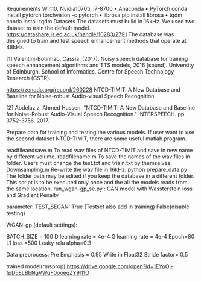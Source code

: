 Requirements
Win10, Nvidia1070ti, i7-8700
•	Anaconda
•	PyTorch
conda install pytorch torchvision -c pytorch
•	librosa
pip install librosa
•	tqdm
conda install tqdm
Datasets
The datasets must build in 16kHz.
We used two dataset to train the default model.
https://datashare.is.ed.ac.uk/handle/10283/2791
The database was designed to train and test speech enhancement methods that operate at 48kHz.

[1] Valentini-Botinhao, Cassia. (2017). Noisy speech database for training speech enhancement algorithms and TTS models, 2016 [sound]. University of Edinburgh. School of Informatics. Centre for Speech Technology Research (CSTR).

https://zenodo.org/record/260228
NTCD-TIMIT: A New Database and Baseline for Noise-robust Audio-visual Speech Recognition

[2] Abdelaziz, Ahmed Hussen. "NTCD-TIMIT: A New Database and Baseline for Noise-Robust Audio-Visual Speech Recognition." INTERSPEECH. pp. 3752-3756. 2017.


Prepare data for training and testing the various models. 
If user want to use the second dataset NTCD-TIMIT, there are some useful matlab program. 

readfileandsave.m
To read wav files of NTCD-TIMIT and save in new name by different volume.
readfilename.m
To save the names of the wav files in folder. Users must change the test.txt and triain.txt by themselves. 
Downsampling.m
Re-write the wav file in 16kHz.
python prepare_data.py
The folder path may be edited if you keep the database in a different folder. This script is to be executed only once and the all the models reads from the same location.
run_wgan-gp_se.py : GAN model with Wassterstein loss and Gradient Penalty

parameter:
TEST_SEGAN:  True (Testset also add in training) 
False(disable testing)

WGAN-gp (default settings):

BATCH_SIZE = 100
D learning rate = 4e-4
G learning rate = 4e-4
Epoch=80
L1 loss =500
Leaky relu alpha=0.3

Data preprocess:
Pre Emphasis = 0.95
Write in Float32
Stride factor= 0.5

trained model(rmsprop) 
https://drive.google.com/open?id=1EYoOj-fpD5ELBbNgVWqF0ooeqZY9l11O
